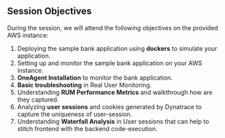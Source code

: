 ## Session Objectives
During the session, we will attend the following objectives on the provided AWS instance:
1. Deploying the sample bank application using **dockers** to simulate your application.
1. Setting up and monitor the sample bank application on your AWS instance.
1. **OneAgent Installation** to monitor the bank application.
1. **Basic troubleshooting** in Real User Monitoring.
1. Understanding **RUM Performance Metrics** and walkthrough how are they captured.
1. Analyzing **user sessions** and cookies generated by Dynatrace to capture the uniqueness of user-session.
1. Understanding **Waterfall Analysis** in User sessions that can help to stitch frontend with the backend code-execution.

